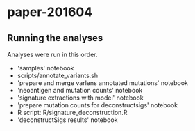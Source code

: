 # paper-201604

## Running the analyses

Analyses were run in this order.

 * 'samples' notebook
 * scripts/annotate_variants.sh
 * 'prepare and merge varlens annotated mutations' notebook
 * 'neoantigen and mutation counts' notebook
 * 'signature extractions with model' notebook
 * 'prepare mutation counts for deconstructsigs' notebook 
 *  R script: R/signature_deconstruction.R
 * 'deconstructSigs results' notebook

 